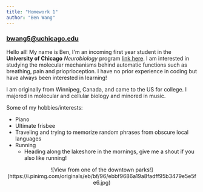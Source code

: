 ```yaml
---
title: "Homework 1"
author: "Ben Wang"
---
```


### bwang5@uchicago.edu

Hello all!
My name is Ben, I'm an incoming first year student in the **University of Chicago** *Neurobiology* program [link here](https://neuroscience.uchicago.edu/). I am interested in studying the molecular mechanisms behind automatic functions such as breathing, pain and prioprioception. I have no prior experience in coding but have always been interested in learning!

I am originally from Winnipeg, Canada, and came to the US for college. I majored in molecular and cellular biology and minored in music.

Some of my hobbies/interests:

* Piano
* Ultimate frisbee
* Traveling and trying to memorize random phrases from obscure local languages
* Running
   * Heading along the lakeshore in the mornings, give me a shout if you also like running! 

<center>
![View from one of the downtown parks!](https://i.pinimg.com/originals/eb/bf/96/ebbf9686a19a8fadff95b3479e5e5fe6.jpg)



